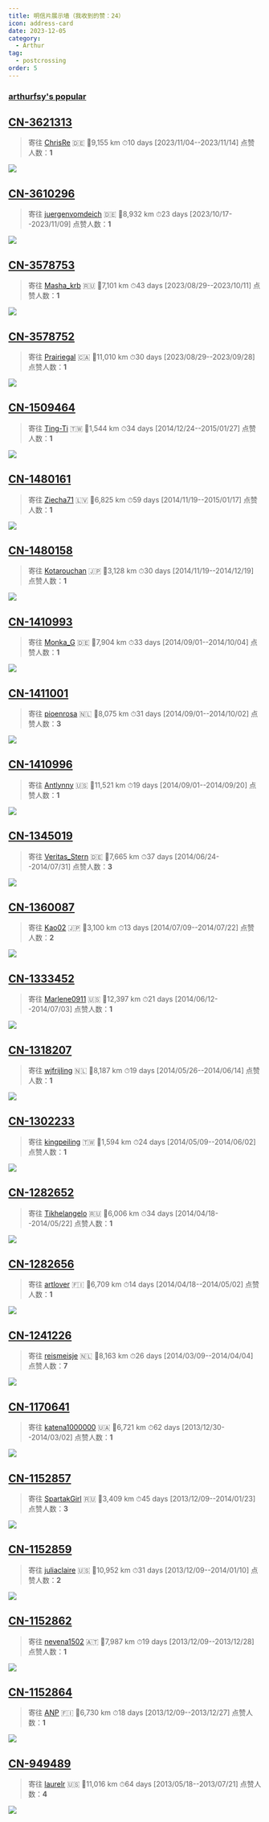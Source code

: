```yaml
---
title: 明信片展示墙（我收到的赞：24）
icon: address-card
date: 2023-12-05
category:
  - Arthur
tag:
  - postcrossing
order: 5
---
```


### [arthurfsy's popular](https://www.postcrossing.com/user/arthurfsy/gallery/popular)

## [CN-3621313](https://www.postcrossing.com/postcards/CN-3621313) 
 >寄往 [ChrisRe](https://www.postcrossing.com//user/ChrisRe) :de:
> 📏9,155 km 
⏱10 days [2023/11/04--2023/11/14]
>点赞人数：**1**

![](https://raw.gitmirror.com/arthurfsy2/Postcrossing_map_generator/main/gallery/picture/i09vi7tqj1k2rvmxe9sjpyvd07xzdhjg.jpg) 
 ## [CN-3610296](https://www.postcrossing.com/postcards/CN-3610296) 
 >寄往 [juergenvomdeich](https://www.postcrossing.com//user/juergenvomdeich) :de:
> 📏8,932 km 
⏱23 days [2023/10/17--2023/11/09]
>点赞人数：**1**

![](https://raw.gitmirror.com/arthurfsy2/Postcrossing_map_generator/main/gallery/picture/c49bj2bvagsfwve94liksgrrfwikz1hb.jpg) 
 ## [CN-3578753](https://www.postcrossing.com/postcards/CN-3578753) 
 >寄往 [Masha_krb](https://www.postcrossing.com//user/Masha_krb) :ru:
> 📏7,101 km 
⏱43 days [2023/08/29--2023/10/11]
>点赞人数：**1**

![](https://raw.gitmirror.com/arthurfsy2/Postcrossing_map_generator/main/gallery/picture/yoj61d8x1s9puup4jkncrgvtsttbq6k4.jpg) 
 ## [CN-3578752](https://www.postcrossing.com/postcards/CN-3578752) 
 >寄往 [Prairiegal](https://www.postcrossing.com//user/Prairiegal) :canada:
> 📏11,010 km 
⏱30 days [2023/08/29--2023/09/28]
>点赞人数：**1**

![](https://raw.gitmirror.com/arthurfsy2/Postcrossing_map_generator/main/gallery/picture/qj9bpbnv88jzskujd240srf7ojtt6atm.jpg) 
 ## [CN-1509464](https://www.postcrossing.com/postcards/CN-1509464) 
 >寄往 [Ting-Ti](https://www.postcrossing.com//user/Ting-Ti) &#x1f1f9;&#x1f1fc;
> 📏1,544 km 
⏱34 days [2014/12/24--2015/01/27]
>点赞人数：**1**

![](https://raw.gitmirror.com/arthurfsy2/Postcrossing_map_generator/main/gallery/picture/2b99f06a551404ccc649291f5ebbbd27.jpg) 
 ## [CN-1480161](https://www.postcrossing.com/postcards/CN-1480161) 
 >寄往 [Ziecha71](https://www.postcrossing.com//user/Ziecha71) :latvia:
> 📏6,825 km 
⏱59 days [2014/11/19--2015/01/17]
>点赞人数：**1**

![](https://raw.gitmirror.com/arthurfsy2/Postcrossing_map_generator/main/gallery/picture/2e6fd0ad2d4fe9b12fba48320589c819.jpg) 
 ## [CN-1480158](https://www.postcrossing.com/postcards/CN-1480158) 
 >寄往 [Kotarouchan](https://www.postcrossing.com//user/Kotarouchan) :jp:
> 📏3,128 km 
⏱30 days [2014/11/19--2014/12/19]
>点赞人数：**1**

![](https://raw.gitmirror.com/arthurfsy2/Postcrossing_map_generator/main/gallery/picture/dc03f1af18ef4d10d59648891b82a8d3.jpg) 
 ## [CN-1410993](https://www.postcrossing.com/postcards/CN-1410993) 
 >寄往 [Monka_G](https://www.postcrossing.com//user/Monka_G) :de:
> 📏7,904 km 
⏱33 days [2014/09/01--2014/10/04]
>点赞人数：**1**

![](https://raw.gitmirror.com/arthurfsy2/Postcrossing_map_generator/main/gallery/picture/84a82eca7cc181df54e65265ccb47771.jpg) 
 ## [CN-1411001](https://www.postcrossing.com/postcards/CN-1411001) 
 >寄往 [pioenrosa](https://www.postcrossing.com//user/pioenrosa) :netherlands:
> 📏8,075 km 
⏱31 days [2014/09/01--2014/10/02]
>点赞人数：**3**

![](https://raw.gitmirror.com/arthurfsy2/Postcrossing_map_generator/main/gallery/picture/869460af40add2292917a00565e9d693.jpg) 
 ## [CN-1410996](https://www.postcrossing.com/postcards/CN-1410996) 
 >寄往 [Antlynny](https://www.postcrossing.com//user/Antlynny) :us:
> 📏11,521 km 
⏱19 days [2014/09/01--2014/09/20]
>点赞人数：**1**

![](https://raw.gitmirror.com/arthurfsy2/Postcrossing_map_generator/main/gallery/picture/6d622a4a49783ff352aea9bdb49992b5.jpg) 
 ## [CN-1345019](https://www.postcrossing.com/postcards/CN-1345019) 
 >寄往 [Veritas_Stern](https://www.postcrossing.com//user/Veritas_Stern) :de:
> 📏7,665 km 
⏱37 days [2014/06/24--2014/07/31]
>点赞人数：**3**

![](https://raw.gitmirror.com/arthurfsy2/Postcrossing_map_generator/main/gallery/picture/12eb4e76d57d8e3cf67c97b6c0007aa1.jpg) 
 ## [CN-1360087](https://www.postcrossing.com/postcards/CN-1360087) 
 >寄往 [Kao02](https://www.postcrossing.com//user/Kao02) :jp:
> 📏3,100 km 
⏱13 days [2014/07/09--2014/07/22]
>点赞人数：**2**

![](https://raw.gitmirror.com/arthurfsy2/Postcrossing_map_generator/main/gallery/picture/571d90dafdd3975ab4a4a15f56474e58.jpg) 
 ## [CN-1333452](https://www.postcrossing.com/postcards/CN-1333452) 
 >寄往 [Marlene0911](https://www.postcrossing.com//user/Marlene0911) :us:
> 📏12,397 km 
⏱21 days [2014/06/12--2014/07/03]
>点赞人数：**1**

![](https://raw.gitmirror.com/arthurfsy2/Postcrossing_map_generator/main/gallery/picture/2ab07266398d1b503cb21df76556e0f8.jpg) 
 ## [CN-1318207](https://www.postcrossing.com/postcards/CN-1318207) 
 >寄往 [wjfrijling](https://www.postcrossing.com//user/wjfrijling) :netherlands:
> 📏8,187 km 
⏱19 days [2014/05/26--2014/06/14]
>点赞人数：**1**

![](https://raw.gitmirror.com/arthurfsy2/Postcrossing_map_generator/main/gallery/picture/f6a5fca4cedc75d9a9fa3224311b3fce.jpg) 
 ## [CN-1302233](https://www.postcrossing.com/postcards/CN-1302233) 
 >寄往 [kingpeiling](https://www.postcrossing.com//user/kingpeiling) &#x1f1f9;&#x1f1fc;
> 📏1,594 km 
⏱24 days [2014/05/09--2014/06/02]
>点赞人数：**1**

![](https://raw.gitmirror.com/arthurfsy2/Postcrossing_map_generator/main/gallery/picture/7ba2448ba687920f15db8667c088dc2f.jpg) 
 ## [CN-1282652](https://www.postcrossing.com/postcards/CN-1282652) 
 >寄往 [Tikhelangelo](https://www.postcrossing.com//user/Tikhelangelo) :ru:
> 📏6,006 km 
⏱34 days [2014/04/18--2014/05/22]
>点赞人数：**1**

![](https://raw.gitmirror.com/arthurfsy2/Postcrossing_map_generator/main/gallery/picture/c8aeeadb907773e90ad2b17b509604db.jpg) 
 ## [CN-1282656](https://www.postcrossing.com/postcards/CN-1282656) 
 >寄往 [artlover](https://www.postcrossing.com//user/artlover) :finland:
> 📏6,709 km 
⏱14 days [2014/04/18--2014/05/02]
>点赞人数：**1**

![](https://raw.gitmirror.com/arthurfsy2/Postcrossing_map_generator/main/gallery/picture/7c25c5df87d9ceae35563a8aa99bd6ba.jpg) 
 ## [CN-1241226](https://www.postcrossing.com/postcards/CN-1241226) 
 >寄往 [reismeisje](https://www.postcrossing.com//user/reismeisje) :netherlands:
> 📏8,163 km 
⏱26 days [2014/03/09--2014/04/04]
>点赞人数：**7**

![](https://raw.gitmirror.com/arthurfsy2/Postcrossing_map_generator/main/gallery/picture/b23f5bb79a266ae4b0a9b7fe47983a1b.jpg) 
 ## [CN-1170641](https://www.postcrossing.com/postcards/CN-1170641) 
 >寄往 [katena1000000](https://www.postcrossing.com//user/katena1000000) :ukraine:
> 📏6,721 km 
⏱62 days [2013/12/30--2014/03/02]
>点赞人数：**1**

![](https://raw.gitmirror.com/arthurfsy2/Postcrossing_map_generator/main/gallery/picture/0da3add01dfb4e47f788478419aee3af.jpg) 
 ## [CN-1152857](https://www.postcrossing.com/postcards/CN-1152857) 
 >寄往 [SpartakGirl](https://www.postcrossing.com//user/SpartakGirl) :ru:
> 📏3,409 km 
⏱45 days [2013/12/09--2014/01/23]
>点赞人数：**3**

![](https://raw.gitmirror.com/arthurfsy2/Postcrossing_map_generator/main/gallery/picture/6e4756e769b039889c5a89cef233a167.jpg) 
 ## [CN-1152859](https://www.postcrossing.com/postcards/CN-1152859) 
 >寄往 [juliaclaire](https://www.postcrossing.com//user/juliaclaire) :us:
> 📏10,952 km 
⏱31 days [2013/12/09--2014/01/10]
>点赞人数：**2**

![](https://raw.gitmirror.com/arthurfsy2/Postcrossing_map_generator/main/gallery/picture/199982bb7e20c17298d3c15a1dcc8051.jpg) 
 ## [CN-1152862](https://www.postcrossing.com/postcards/CN-1152862) 
 >寄往 [nevena1502](https://www.postcrossing.com//user/nevena1502) :austria:
> 📏7,987 km 
⏱19 days [2013/12/09--2013/12/28]
>点赞人数：**1**

![](https://raw.gitmirror.com/arthurfsy2/Postcrossing_map_generator/main/gallery/picture/9b5a2768220eb28163645fbe35e6b079.jpg) 
 ## [CN-1152864](https://www.postcrossing.com/postcards/CN-1152864) 
 >寄往 [ANP](https://www.postcrossing.com//user/ANP) :finland:
> 📏6,730 km 
⏱18 days [2013/12/09--2013/12/27]
>点赞人数：**1**

![](https://raw.gitmirror.com/arthurfsy2/Postcrossing_map_generator/main/gallery/picture/c709974037cd3ec3380edd88bb2e99f4.jpg) 
 ## [CN-949489](https://www.postcrossing.com/postcards/CN-949489) 
 >寄往 [laurelr](https://www.postcrossing.com//user/laurelr) :us:
> 📏11,016 km 
⏱64 days [2013/05/18--2013/07/21]
>点赞人数：**4**

![](https://raw.gitmirror.com/arthurfsy2/Postcrossing_map_generator/main/gallery/picture/023065f841be8fc2ef00308ae793a107.jpg) 
 